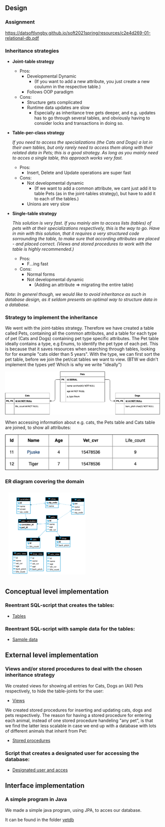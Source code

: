 

## Design  

### Assignment
https://datsoftlyngby.github.io/soft2021spring/resources/c2e4d269-01-relational-db.pdf
### Inheritance strategies

- **Joint-table strategy**
  + Pros:
    - Developmental Dynamic
      + (If you want to add a new attribute, you just create a new coulumn in the respective table.)
    - Follows OOP paradigm
  + Cons:
    - Structure gets complicated 
    - Runtime data updates are slow
      + Especially as inheritance tree gets deeper, and e.g. updates has to go through several tables, and obviously having to consider locks and transactions in doing so.
  
- **Table-per-class strategy**
 
   *If you need to access the specializations (the Cats and Dogs) a lot in their own tables, but only rarely need to access them along with their related data in Pets; this is a good strategy.
   As long as you mainly need to acces a single table, this approach works very fast.*
   
  + Pros:
    - Insert, Delete and Update operations are super fast
  + Cons:
    -  Not developmental dynamic 
        + (If we want to add a common attribute, we cant just add it to table Pets (as in the joint-tables strategy), but have to add it to each of the tables.)
    - Unions are very slow
   
 
   
- **Single-table strategy**
 
   *This solution is very fast. If you mainly aim to access lists (tables) of pets with at their specializations respectively, this is the way to go.
   Have in min with this solution, that it requires a very structured code sorrounding the table, to make sure that according attributes are placed - and placed correct. (Views and stored procedures to work with the table is highly recommended.)*
   
  + Pros:
    - F...ing fast
  + Cons:
    - Normal forms 
    - Not developmental dynamic
      + (Adding an attribute => migrating the entire table)


*Note: In generel though, we would like to avoid inheritance as such in database design, as it seldom presents an optimal way to structure data in a database.*

### Strategy to implement the inheritance

We went with the joint-tables strategy. Therefore we have created a table called Pets, containing all the common attributes, and a table for each type of pet (Cats and Dogs) containing pet type specific attributes. The Pet table ideally contains a type, e.g Enums, to identify the pet type of each pet. This is because that it saves resources when searching through tables, looking for for example "cats older than 5 years". With the type, we can first sort the pet table, before we join the pet/cat tables we want to view. 
(BTW we didn't implement the types yet! Which is why we write "ideally")


   <img src="images/ER_joint_tables.png" width="600"/>

  
When accessing information about e.g. cats, the Pets table and Cats table are joined, to show all attributes:
  
  
   <img src="images/Cats_table.png" width="500"/>


### ER diagram covering the domain

<img src="images/ER.png"
     alt="EER Diagram VetDB"
     style="float: center; 
     margin: 10px;
     height: 50%;
     width: 50%" 
     />

## Conceptual level implementation

### Reentrant SQL-script that creates the tables:
- [Tables](https://github.com/BacholarSoftwareDevelopment/DBD/blob/main/Assignment1/Scripts/tables.sql)

###  Reentrant SQL-script with sample data for the tables:
- [Sample data](https://github.com/BacholarSoftwareDevelopment/DBD/blob/main/Assignment1/Scripts/sample_data.sql)

## External level implementation

### Views and/or stored procedures to deal with the chosen inheritance strategy

We created views for showing all entries for Cats, Dogs an (All) Pets respectively, to hide the table-joints for the user:
- [Views](https://github.com/BacholarSoftwareDevelopment/DBD/blob/main/Assignment1/Scripts/views.sql)

We created stored procedures for inserting and updating cats, dogs and pets respectively. The reason for having a stored procedure for entering each animal, instead of one stored procedure handeling "any pet", is that we find the latter less scalable in case we end up with a database with lots of different animals that inherit from Pet:

- [Stored procedures](https://github.com/BacholarSoftwareDevelopment/DBD/blob/main/Assignment1/Scripts/stored_procedures.sql)


### Script that creates a designated user for accessing the database:

- [Designated user and acces](https://github.com/BacholarSoftwareDevelopment/DBD/blob/main/Assignment1/Scripts/user_acces.sql)

## Interface implementation

###  A simple program in Java 

We made a simple java program, using JPA, to acces our database. 

It can be found in the folder [vetdb](https://github.com/BacholarSoftwareDevelopment/DBD/tree/main/Assignment1/vetdb)
